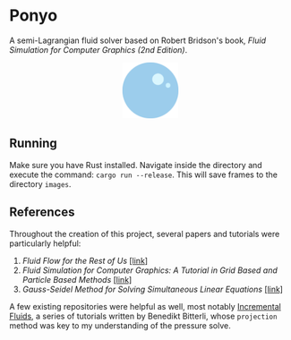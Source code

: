 # Ponyo
A semi-Lagrangian fluid solver based on Robert Bridson's book, 
_Fluid Simulation for Computer Graphics (2nd Edition)_.

<p align="center">
  <img src="https://github.com/mwalczyk/ponyo/blob/master/logo.svg" alt="plume logo" width="100" height="auto"/>
</p>

## Running
Make sure you have Rust installed. Navigate inside the directory and
execute the command: `cargo run --release`. This will save frames to 
the directory `images`.

## References
Throughout the creation of this project, several papers and 
tutorials were particularly helpful:

1. _Fluid Flow for the Rest of Us_ [[link]](https://pdfs.semanticscholar.org/9d47/1060d6c48308abcc98dbed850a39dbfea683.pdf
)
2. _Fluid Simulation for Computer Graphics: A Tutorial in Grid Based
and Particle Based Methods_ [[link]](https://cg.informatik.uni-freiburg.de/intern/seminar/gridFluids_fluid-EulerParticle.pdf
)
3. _Gauss-Seidel Method for Solving Simultaneous Linear Equations_ [[link]](https://www.youtube.com/watch?v=ajJD0Df5CsY)

A few existing repositories were helpful as well, most notably [Incremental
Fluids](https://github.com/tunabrain/incremental-fluids), a series of tutorials 
written by Benedikt Bitterli, whose `projection` method was key to my 
understanding of the pressure solve.